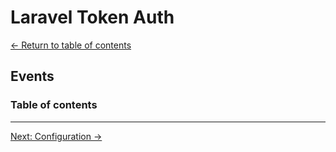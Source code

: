 # Laravel Token Auth

[&larr; Return to table of contents](./README.md)

## Events

### Table of contents

---

[Next: Configuration &rarr;](./04-configuration.md)
